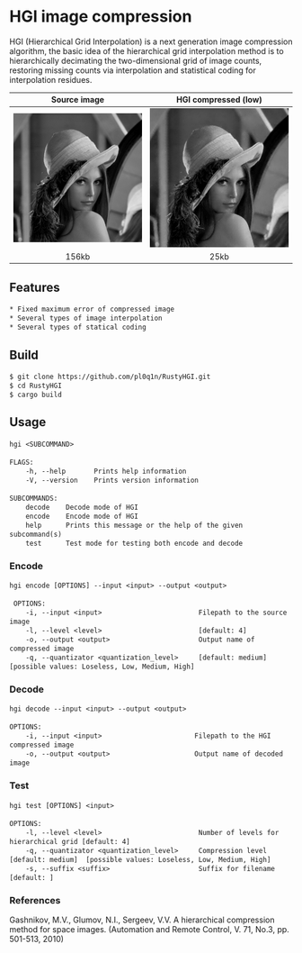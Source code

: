 # HGI image compression #

HGI (Hierarchical Grid Interpolation) is a next generation image compression algorithm, the basic idea of the hierarchical grid interpolation method is to hierarchically decimating the two-dimensional grid of image counts, restoring missing counts via interpolation and statistical coding for interpolation residues.


|Source image | HGI compressed (low)|
|:------------: | :------------: |
![Lena Source Image](docs/static_files/lena_source.png "Lena Source Image") | ![Lena HGI Image](docs/static_files/lena_hgi.png)
156kb|25kb


## Features ##
    * Fixed maximum error of compressed image
    * Several types of image interpolation
    * Several types of statical coding

## Build  ##
```
$ git clone https://github.com/pl0q1n/RustyHGI.git
$ cd RustyHGI 
$ cargo build
```

## Usage ##

```
hgi <SUBCOMMAND>

FLAGS:
    -h, --help       Prints help information
    -V, --version    Prints version information

SUBCOMMANDS:
    decode    Decode mode of HGI
    encode    Encode mode of HGI
    help      Prints this message or the help of the given subcommand(s)
    test      Test mode for testing both encode and decode
```

### Encode ###

```
hgi encode [OPTIONS] --input <input> --output <output>

 OPTIONS:
    -i, --input <input>                        Filepath to the source image
    -l, --level <level>                        [default: 4]
    -o, --output <output>                      Output name of compressed image
    -q, --quantizator <quantization_level>     [default: medium]  [possible values: Loseless, Low, Medium, High]
```

### Decode ###

```
hgi decode --input <input> --output <output>

OPTIONS:
    -i, --input <input>                       Filepath to the HGI compressed image
    -o, --output <output>                     Output name of decoded image
```

### Test ###

```
hgi test [OPTIONS] <input>

OPTIONS:
    -l, --level <level>                        Number of levels for hierarchical grid [default: 4]
    -q, --quantizator <quantization_level>     Compression level [default: medium]  [possible values: Loseless, Low, Medium, High]
    -s, --suffix <suffix>                      Suffix for filename [default: ]
```

### References ###

Gashnikov, M.V., Glumov, N.I., Sergeev, V.V. A hierarchical compression method for space images. (Automation and Remote Control, V. 71, No.3, pp. 501-513, 2010) 
